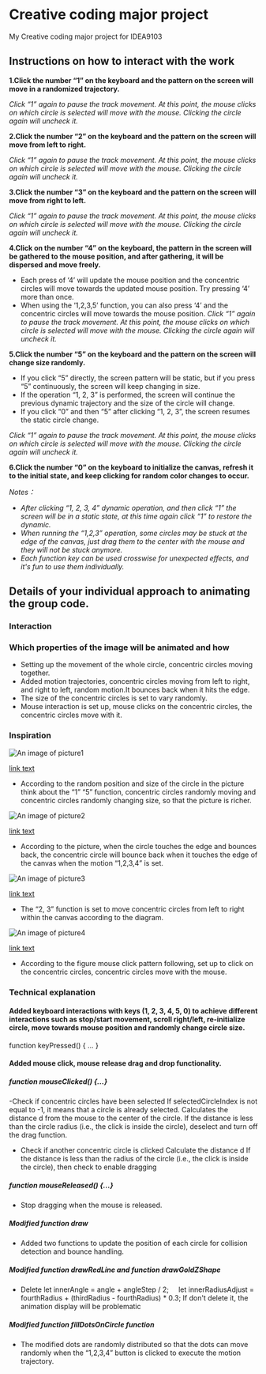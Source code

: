 # Creative coding major project
My Creative coding major project for IDEA9103
## Instructions on how to interact with the work

**1.Click the number “1” on the keyboard and the pattern on the screen will move in a randomized trajectory.**

*Click “1” again to pause the track movement.*
*At this point, the mouse clicks on which circle is selected will move with the mouse. Clicking the circle again will uncheck it.*


**2.Click the number “2” on the keyboard and the pattern on the screen will move from left to right.**

*Click “1” again to pause the track movement.*
*At this point, the mouse clicks on which circle is selected will move with the mouse. Clicking the circle again will uncheck it.*


**3.Click the number “3” on the keyboard and the pattern on the screen will move from right to left.**

*Click “1” again to pause the track movement.*
*At this point, the mouse clicks on which circle is selected will move with the mouse. Clicking the circle again will uncheck it.*


**4.Click on the number “4” on the keyboard, the pattern in the screen will be gathered to the mouse position, and after gathering, it will be dispersed and move freely.**
- Each press of ‘4’ will update the mouse position and the concentric circles will move towards the updated mouse position. Try pressing ‘4’ more than once.
- When using the ‘1,2,3,5’ function, you can also press ‘4’ and the concentric circles will move towards the mouse position.
*Click “1” again to pause the track movement.*
*At this point, the mouse clicks on which circle is selected will move with the mouse. Clicking the circle again will uncheck it.*


**5.Click the number “5” on the keyboard and the pattern on the screen will change size randomly.**

 - If you click “5” directly, the screen pattern will be static, but if you press “5” continuously, the screen will keep changing in size.
 - If the operation “1, 2, 3” is performed, the screen will continue the previous dynamic trajectory and the size of the circle will change.
 - If you click “0” and then “5” after clicking “1, 2, 3”, the screen resumes the static circle change.

*Click “1” again to pause the track movement.*
*At this point, the mouse clicks on which circle is selected will move with the mouse. Clicking the circle again will uncheck it.*


**6.Click the number “0” on the keyboard to initialize the canvas, refresh it to the initial state, and keep clicking for random color changes to occur.**

*Notes：*
- *After clicking “1, 2, 3, 4” dynamic operation, and then click “1” the screen will be in a static state, at this time again click “1” to restore the dynamic.*
- *When running the “1,2,3” operation, some circles may be stuck at the edge of the canvas, just drag them to the center with the mouse and they will not be stuck anymore.*
- *Each function key can be used crosswise for unexpected effects, and it's fun to use them individually.*

## Details of your individual approach to animating the group code.
###  Interaction
### Which properties of the image will be animated and how
- Setting up the movement of the whole circle, concentric circles moving together.
- Added motion trajectories, concentric circles moving from left to right, and right to left, random motion.It bounces back when it hits the edge.
- The size of the concentric circles is set to vary randomly.
- Mouse interaction is set up, mouse clicks on the concentric circles, the concentric circles move with it.   

### Inspiration
![An image of picture1](assets/picture1.jpg)

[link text](http://www.complexification.net/gallery/machines/nodeGarden/)

- According to the random position and size of the circle in the picture think about the “1” “5” function, concentric circles randomly moving and concentric circles randomly changing size, so that the picture is richer.



![An image of picture2](assets/picture2.gif)

[link text](https://canvas.sydney.edu.au/courses/56592/pages/week-7-lecture?module_item_id=2258226)

- According to the picture, when the circle touches the edge and bounces back, the concentric circle will bounce back when it touches the edge of the canvas when the motion “1,2,3,4” is set.



![An image of picture3](assets/picture3.gif)

[link text](https://canvas.sydney.edu.au/courses/56592/pages/week-9-tutorial-2?module_item_id=2312769)

- The “2, 3” function is set to move concentric circles from left to right within the canvas according to the diagram.



![An image of picture4](assets/picture4.gif)

[link text](https://canvas.sydney.edu.au/courses/56592/pages/week-6-lecture-2?module_item_id=2258222)

- According to the figure mouse click pattern following, set up to click on the concentric circles, concentric circles move with the mouse.

### Technical explanation
#### Added keyboard interactions with keys (1, 2, 3, 4, 5, 0) to achieve different interactions such as stop/start movement, scroll right/left, re-initialize circle, move towards mouse position and randomly change circle size.
function keyPressed() { ... }

#### Added mouse click, mouse release drag and drop functionality.
##### function mouseClicked() {...}
-Check if concentric circles have been selected
If selectedCircleIndex is not equal to -1, it means that a circle is already selected.
Calculates the distance d from the mouse to the center of the circle.
If the distance is less than the circle radius (i.e., the click is inside the circle), deselect and turn off the drag function.

- Check if another concentric circle is clicked
Calculate the distance d
If the distance is less than the radius of the circle (i.e., the click is inside the circle), then check to enable dragging

##### function mouseReleased() {...}
- Stop dragging when the mouse is released.

##### Modified function draw
- Added two functions to update the position of each circle for collision detection and bounce handling.

##### Modified function drawRedLine and function drawGoldZShape
- Delete let innerAngle = angle + angleStep / 2;
    let innerRadiusAdjust = fourthRadius + (thirdRadius - fourthRadius) * 0.3; If don't delete it, the animation display will be problematic

##### Modified function fillDotsOnCircle function
- The modified dots are randomly distributed so that the dots can move randomly when the “1,2,3,4” button is clicked to execute the motion trajectory.

